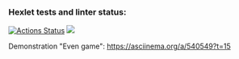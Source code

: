 ### Hexlet tests and linter status:
[![Actions Status](https://github.com/SavVldmr/java-project-61/workflows/hexlet-check/badge.svg)](https://github.com/SavVldmr/java-project-61/actions)
<a href="https://codeclimate.com/github/SavVldmr/java-project-61/maintainability"><img src="https://api.codeclimate.com/v1/badges/4175b5898dfbfa5124f4/maintainability" /></a>

Demonstration "Even game": https://asciinema.org/a/540549?t=15


